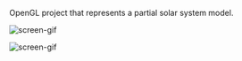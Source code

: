 
OpenGL project that represents a partial solar system model.

![screen-gif](./g1.gif)

![screen-gif](./g2.gif)
